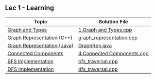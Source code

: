 ## Lec 1 - Learning

| Topic | Solution File |
|-------|---------------|
| [Graph and Types]([graph_types.md](https://www.geeksforgeeks.org/problems/graph-and-vertices/1)) | [1.Graph and Types.cpp](1.Graph%20and%20Types.cpp) |
| [Graph Representation (C++)](graph_representation.cpp) | [graph_representation.cpp](graph_representation.cpp) |
| [Graph Representation (Java)](GraphRep.java) | [GraphRep.java](GraphRep.java) |
| [Connected Components](https://neetcode.io/problems/count-connected-components) | [4.Connected Components.cpp](4.Connected%20Components.cpp) |
| [BFS Implementation](bfs_traversal.cpp) | [bfs_traversal.cpp](bfs_traversal.cpp) |
| [DFS Implementation](dfs_traversal.cpp) | [dfs_traversal.cpp](dfs_traversal.cpp) |
